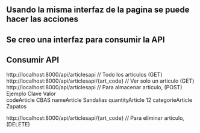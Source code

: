 ## Usando la misma interfaz de la pagina se puede hacer las acciones

## Se creo una interfaz para consumir la API

## Consumir API

http://localhost:8000/api/articlesapi  // Todo los articulos (GET)
http://localhost:8000/api/articlesapi/{art_code} // Ver solo un articulo (GET)
http://localhost:8000/api/articlesapi // Para almacenar articulo, (POST)
    Ejemplo
        Clave                       Valor                                      
            codeArticle                 CBAS
            nameArticle                 Sandalias
            quantityArticle             12
            categorieArticle            Zapatos


http://localhost:8000/api/articlesapi/{art_code} // Para eliminar articulo, (DELETE)